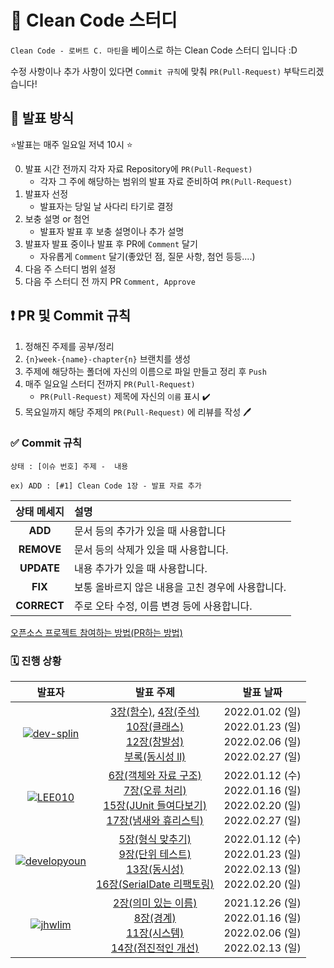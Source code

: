 # 💯 Clean Code 스터디

`Clean Code - 로버트 C. 마틴`을 베이스로 하는 Clean Code 스터디 입니다 :D

수정 사항이나 추가 사항이 있다면 `Commit 규칙`에 맞춰 `PR(Pull-Request)` 부탁드리겠습니다!



## 📝 발표 방식

:star:발표는 매주 일요일 저녁 10시 :star:

0. 발표 시간 전까지 각자 자료 Repository에 `PR(Pull-Request)`
   - 각자 그 주에 해당하는 범위의 발표 자료 준비하여 `PR(Pull-Request)`
1. 발표자 선정
   - 발표자는 당일 날 사다리 타기로 결정
2. 보충 설명 or 첨언
   - 발표자 발표 후 보충 설명이나 추가 설명
3. 발표자 발표 중이나 발표 후 PR에 `Comment` 달기
   - 자유롭게 `Comment` 달기(좋았던 점, 질문 사항, 첨언 등등....)
4. 다음 주 스터디 범위 설정
5. 다음 주 스터디 전 까지  PR `Comment, Approve`



## ❗ PR 및 Commit 규칙

1. 정해진 주제를 공부/정리
2. `{n}week-{name}-chapter{n}` 브랜치를 생성
3. 주제에 해당하는 폴더에 자신의 이름으로 파일 만들고 정리 후 `Push`
4. 매주 일요일 스터디 전까지 `PR(Pull-Request)`
   - `PR(Pull-Request)` 제목에 자신의 `이름` 표시 :heavy_check_mark:
5. 목요일까지 해당 주제의  `PR(Pull-Request)` 에 리뷰를 작성 :pen:



### :white_check_mark: Commit 규칙

`상태 : [이슈 번호] 주제 -  내용`

`ex) ADD : [#1] Clean Code 1장 - 발표 자료 추가`

| 상태 메세지 | 설명                                              |
| :---------: | :------------------------------------------------ |
|   **ADD**   | 문서 등의 추가가 있을 때 사용합니다               |
| **REMOVE**  | 문서 등의 삭제가 있을 때 사용합니다.              |
| **UPDATE**  | 내용 추가가 있을 때 사용합니다.                   |
|   **FIX**   | 보통 올바르지 않은 내용을 고친 경우에 사용합니다. |
| **CORRECT** | 주로 오타 수정, 이름 변경 등에 사용합니다.        |

[오픈소스 프로젝트 참여하는 방법(PR하는 방법)](https://dev-splin.github.io/git/Git-Participate-OpenSource-Projects/)



### 🗓️ 진행 상황

|                            발표자                            |                          발표 주제                           |                          발표 날짜                           |
| :----------------------------------------------------------: | :----------------------------------------------------------: | :----------------------------------------------------------: |
| [![dev-splin](https://user-images.githubusercontent.com/79291114/146678239-f8a56ded-281e-48f1-9c58-7a5c657a2c25.jpg)](https://github.com/dev-splin/) | [3장(함수)](https://github.com/Clean-Code-Study/Clean-Code/blob/main/03%EC%9E%A5(%ED%95%A8%EC%88%98)/yun(dev-splin).md), [4장(주석)](https://github.com/Clean-Code-Study/Clean-Code/blob/main/04%EC%9E%A5(%EC%A3%BC%EC%84%9D)/yun(dev-splin).md)<br />[10장(클래스)](https://github.com/Clean-Code-Study/Clean-Code/blob/main/10%EC%9E%A5(%ED%81%B4%EB%9E%98%EC%8A%A4)/dev-splin(yun).md)<br />[12장(창발성)](https://github.com/Clean-Code-Study/Clean-Code/blob/main/12%EC%9E%A5(%EC%B0%BD%EB%B0%9C%EC%84%B1)/dev-splin(yun).md)<br />[부록(동시성 ll)](https://github.com/Clean-Code-Study/Clean-Code/blob/main/%EB%B6%80%EB%A1%9DA(%EB%8F%99%EC%8B%9C%EC%84%B1ll)/dev-splin(yun).md) | 2022.01.02 (일)<br />2022.01.23 (일)<br />2022.02.06 (일)<br />2022.02.27 (일) |
| [![LEE010](https://user-images.githubusercontent.com/79291114/146678322-9b40175b-9a71-4688-ae9d-3f6047acd1ad.png)](https://github.com/LEE010) | [6장(객체와 자료 구조)](https://github.com/Clean-Code-Study/Clean-Code/blob/main/06%EC%9E%A5(%EA%B0%9D%EC%B2%B4%EC%99%80%20%EC%9E%90%EB%A3%8C%20%EA%B5%AC%EC%A1%B0)/lee010.md)<br />[7장(오류 처리)](https://github.com/Clean-Code-Study/Clean-Code/blob/main/07%EC%9E%A5(%EC%98%A4%EB%A5%98%20%EC%B2%98%EB%A6%AC)/lee010.md)<br />[15장(JUnit 들여다보기)](https://github.com/Clean-Code-Study/Clean-Code/blob/main/15%EC%9E%A5(JUnit%20%EB%93%A4%EC%97%AC%EB%8B%A4%EB%B3%B4%EA%B8%B0)/lee010.md)<br />[17장(냄새와 휴리스틱)](https://github.com/Clean-Code-Study/Clean-Code/blob/main/17%EC%9E%A5(%EB%83%84%EC%83%88%EC%99%80%20%ED%9C%B4%EB%A6%AC%EC%8A%A4%ED%8B%B1)/lee010.md) | 2022.01.12 (수)<br />2022.01.16 (일)<br />2022.02.20 (일)<br />2022.02.27 (일) |
| [![developyoun](https://user-images.githubusercontent.com/79291114/146678316-3d08d291-4466-4dc9-b9f4-f7a1accf18bd.png)](https://github.com/developyoun) | [5장(형식 맞추기)](https://github.com/Clean-Code-Study/Clean-Code/blob/main/05%EC%9E%A5(%ED%98%95%EC%8B%9D%20%EB%A7%9E%EC%B6%94%EA%B8%B0)/jaeho.md)<br />[9장(단위 테스트)](https://github.com/Clean-Code-Study/Clean-Code/blob/main/09%EC%9E%A5(%EB%8B%A8%EC%9C%84%20%ED%85%8C%EC%8A%A4%ED%8A%B8)/jaeho.md)<br />[13장(동시성)](https://github.com/Clean-Code-Study/Clean-Code/blob/main/13%EC%9E%A5(%EB%8F%99%EC%8B%9C%EC%84%B1)/jaeho.md)<br />[16장(SerialDate 리팩토링)](https://github.com/Clean-Code-Study/Clean-Code/blob/main/16%EC%9E%A5(SerialDate%20%EB%A6%AC%ED%8C%A9%ED%86%A0%EB%A7%81)/jaeho.md) | 2022.01.12 (수)<br />2022.01.23 (일)<br />2022.02.13 (일)<br />2022.02.20 (일) |
| [![jhwlim](https://user-images.githubusercontent.com/79291114/146678321-74ee5a8d-4152-42e3-b863-e3ba67124b47.png)](https://github.com/jhwlim) | [2장(의미 있는 이름)](https://github.com/Clean-Code-Study/Clean-Code/blob/main/02%EC%9E%A5(%EC%9D%98%EB%AF%B8%20%EC%9E%88%EB%8A%94%20%EC%9D%B4%EB%A6%84)/jhwlim.md)<br />[8장(경계)](https://github.com/Clean-Code-Study/Clean-Code/blob/main/08%EC%9E%A5(%EA%B2%BD%EA%B3%84)/jhwlim.md)<br />[11장(시스템)](https://github.com/Clean-Code-Study/Clean-Code/blob/main/11%EC%9E%A5(%EC%8B%9C%EC%8A%A4%ED%85%9C)/jhwlim.md)<br />[14장(점진적인 개선)](https://github.com/Clean-Code-Study/Clean-Code/blob/main/14%EC%9E%A5(%EC%A0%90%EC%A7%84%EC%A0%81%EC%9D%B8%20%EA%B0%9C%EC%84%A0)/jhwlim.md) | 2021.12.26 (일)<br />2022.01.16 (일)<br />2022.02.06 (일)<br />2022.02.13 (일) |
